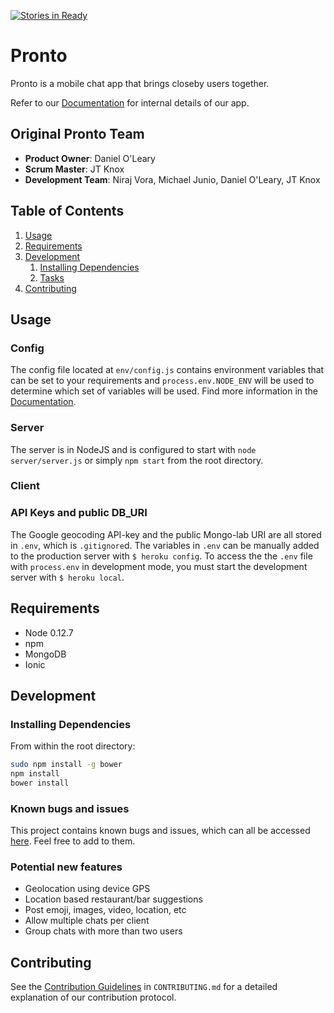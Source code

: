 [![Stories in Ready](https://badge.waffle.io/Ambiguous-Cicada/Ambiguous-Cicada.png?label=ready&title=Ready)](https://waffle.io/Ambiguous-Cicada/Ambiguous-Cicada)

# Pronto

Pronto is a mobile chat app that brings closeby users together.

Refer to our [Documentation](DOCS.md) for internal details of our app.

## Original Pronto Team

  - __Product Owner__: Daniel O'Leary
  - __Scrum Master__: JT Knox
  - __Development Team__: Niraj Vora, Michael Junio, Daniel O'Leary, JT Knox

## Table of Contents

1. [Usage](#usage)
1. [Requirements](#requirements)
1. [Development](#development)
    1. [Installing Dependencies](#installing-dependencies)
    1. [Tasks](#tasks)
1. [Contributing](#contributing)

## Usage

### Config
The config file located at `env/config.js` contains environment variables that can be set to your requirements and `process.env.NODE_ENV` will be used to determine which set of variables will be used.
Find more information in the [Documentation](DOCS.md).

### Server
The server is in NodeJS and is configured to start with `node server/server.js` or simply `npm start` from the root directory.

### Client

### API Keys and public DB_URI

The Google geocoding API-key and the public Mongo-lab URI are all stored in `.env`, which is `.gitignore`d.
The variables in `.env` can be manually added to the production server with `$ heroku config`. To access the the `.env` file with `process.env` in development mode, you must start the development server with `$ heroku local`.

## Requirements

- Node 0.12.7
- npm
- MongoDB
- Ionic

## Development

### Installing Dependencies

From within the root directory:

```sh
sudo npm install -g bower
npm install
bower install
```

### Known bugs and issues
This project contains known bugs and issues, which can all be accessed [here](https://github.com/Ambiguous-Cicada/Ambiguous-Cicada/issues). Feel free to add to them.

### Potential new features
- Geolocation using device GPS
- Location based restaurant/bar suggestions
- Post emoji, images, video, location, etc
- Allow multiple chats per client
- Group chats with more than two users

## Contributing

See the [Contribution Guidelines](CONTRIBUTING.md) in `CONTRIBUTING.md` for a detailed explanation of our contribution protocol.
